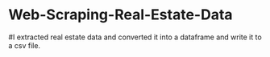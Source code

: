 # Web-Scraping-Real-Estate-Data

#I extracted real estate data and converted it into a dataframe and write it to a csv file.
